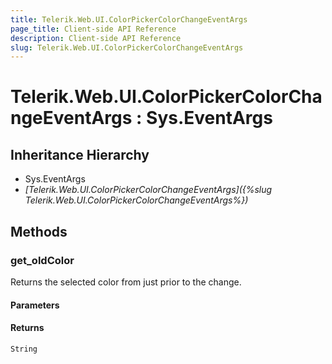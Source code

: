 ```yaml
---
title: Telerik.Web.UI.ColorPickerColorChangeEventArgs
page_title: Client-side API Reference
description: Client-side API Reference
slug: Telerik.Web.UI.ColorPickerColorChangeEventArgs
---
```


# Telerik.Web.UI.ColorPickerColorChangeEventArgs : Sys.EventArgs 

## Inheritance Hierarchy

* Sys.EventArgs
* *[Telerik.Web.UI.ColorPickerColorChangeEventArgs]({%slug Telerik.Web.UI.ColorPickerColorChangeEventArgs%})*

## Methods

###  get_oldColor

Returns the selected color from just prior to the change.

#### Parameters

#### Returns

`String`
